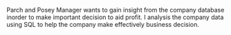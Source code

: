 Parch and Posey Manager wants to gain insight from the company database inorder to make important decision to aid profit. I analysis the company data using SQL to help the company make effectively business decision.
